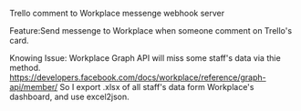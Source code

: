 Trello comment to Workplace messenge webhook server

Feature:Send messenge to Workplace when someone comment on Trello's card.

Knowing Issue:
Workplace Graph API will miss some staff's data via thie method.
https://developers.facebook.com/docs/workplace/reference/graph-api/member/
So I export .xlsx of all staff's data form Workplace's dashboard, and use excel2json.
